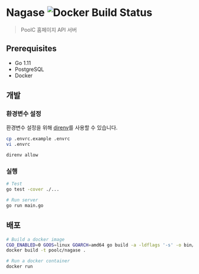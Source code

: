 # Nagase ![Docker Build Status](https://img.shields.io/docker/build/poolc/nagase.svg)

> PoolC 홈페이지 API 서버

## Prerequisites

  - Go 1.11
  - PostgreSQL
  - Docker


## 개발

### 환경변수 설정

환경변수 설정을 위해 [direnv](http://direnv.net)를 사용할 수 있습니다.

```sh
cp .envrc.example .envrc
vi .envrc

direnv allow
```

### 실행

```sh
# Test
go test -cover ./...

# Run server
go run main.go
```

## 배포

```sh
# Build a docker image
CGO_ENABLED=0 GOOS=linux GOARCH=amd64 go build -a -ldflags '-s' -o bin/nagase main.go
docker build -t poolc/nagase .

# Run a docker container
docker run 
```

